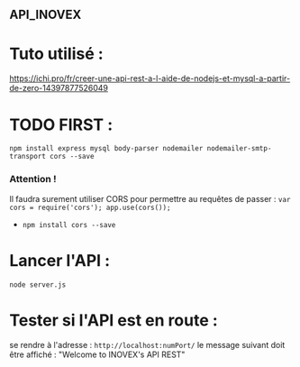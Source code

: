## API_INOVEX

# Tuto  utilisé :
https://ichi.pro/fr/creer-une-api-rest-a-l-aide-de-nodejs-et-mysql-a-partir-de-zero-14397877526049

# TODO FIRST : 
`npm install express mysql body-parser nodemailer nodemailer-smtp-transport cors --save`
### Attention !
Il faudra surement utiliser CORS pour permettre au requêtes de passer :
    `var cors = require('cors');
    app.use(cors());`
+ `npm install cors --save`

# Lancer l'API : 
`node server.js`

# Tester si l'API est en route :
se rendre à l'adresse : `http://localhost:numPort/`
le message suivant doit être affiché : "Welcome to INOVEX's API REST"

